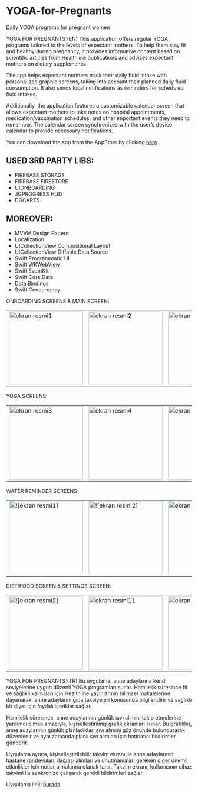 # YOGA-for-Pregnants
Daily YOGA programs for pregnant women


YOGA FOR PREGNANTS:(EN)
This application offers regular YOGA programs tailored to the levels of expectant mothers. To help them stay fit and healthy during pregnancy, it provides informative content based on scientific articles from Healthline publications and advises expectant mothers on dietary supplements.

The app helps expectant mothers track their daily fluid intake with personalized graphic screens, taking into account their planned daily fluid consumption. It also sends local notifications as reminders for scheduled fluid intakes.

Additionally, the application features a customizable calendar screen that allows expectant mothers to take notes on hospital appointments, medication/vaccination schedules, and other important events they need to remember. The calendar screen synchronizes with the user’s device calendar to provide necessary notifications.

You can download the app from the AppStore by clicking [here](https://apps.apple.com/us/app/little-steps-development/id6523436377).

## USED 3RD PARTY LIBS:
- FIREBASE STORAGE
- FIREBASE FIRESTORE
- UIONBOARDING
- JGPROGRESS HUD
- DGCARTS

## MOREOVER:
- MVVM Design Pattern
- Localization
- UICollectionView Compositional Layout
- UICollectionView Diffable Data Source
- Swift Programmatic UI
- Swift WKWebView
- Swift EventKit
- Swift Core Data
- Data Bindings
- Swift Concurrency

ONBOARDING SCREENS & MAIN SCREEN:

<table>
  <tr>
    <td><img width="200" alt="ekran resmi1" src="https://github.com/turancabuk/YOGA-for-Pregnants/assets/98350672/91bcb96b-5612-470e-8781-e10d0483d5b8"></td>
    <td><img width="200" alt="ekran resmi2" src="https://github.com/turancabuk/YOGA-for-Pregnants/assets/98350672/f1e5d4e6-c73f-4b20-848e-8ba36a02d5f4"></td>
    <td><img width="200" alt="ekran resmi3" src="https://github.com/turancabuk/YOGA-for-Pregnants/assets/98350672/7866fe9a-1fd7-451a-b910-7439c07f6774"></td>
  </tr>
</table>

YOGA SCREENS:

<table>
  <tr>
    <td><img width="200" alt="ekran resmi3" src="https://github.com/turancabuk/YOGA-for-Pregnants/assets/98350672/2fb6a79e-2498-4e64-9099-3bfa8852d3ff"></td>
    <td><img width="200" alt="ekran resmi4" src="https://github.com/turancabuk/YOGA-for-Pregnants/assets/98350672/e2db7fe0-482b-4aaa-90f0-d6ceb1388118"></td>
    <td><img width="200" alt="ekran resmi5" src="https://github.com/turancabuk/YOGA-for-Pregnants/assets/98350672/3d4cd5e7-3c10-4b06-9e6e-b6c9bde48cdd"></td>
  </tr>
</table>

WATER REMINDER SCREENS:

<table>
  <tr>
    <td><img width="200" alt="![ekran resmi1]" src="https://github.com/turancabuk/YOGA-for-Pregnants/assets/98350672/e4a0e671-4602-4034-81bb-aee1d5b25893">
    <td><img width="200" alt="![ekran resmi2]" src="https://github.com/turancabuk/YOGA-for-Pregnants/assets/98350672/28800dcd-31fa-4e81-9bf0-c6de1c3f63b4">
    <td><img width="200" alt="ekran resmi9" src="https://github.com/turancabuk/YOGA-for-Pregnants/assets/98350672/222eebb4-75f1-4264-b01b-e91e15139a02"></td>
  </tr>
</table>

DIET/FOOD SCREEN & SETTINGS SCREEN:

<table>
  <tr>
    <td><img width="200" alt="![ekran resmi2]" src="https://github.com/turancabuk/YOGA-for-Pregnants/assets/98350672/f1ee4e3c-51dc-4fd2-af20-c6e777360f6f">
    <td><img width="200" alt="ekran resmi11" src="https://github.com/turancabuk/YOGA-for-Pregnants/assets/98350672/ecb647ea-6791-421a-9568-1fefd19a3ce7"></td>
    <td><img width="200" alt="ekran resmi12" src="https://github.com/turancabuk/YOGA-for-Pregnants/assets/98350672/a3e9fab4-ce76-411b-82a6-a7b5480c1923"></td>
  </tr>
</table>


YOGA FOR PREGNANTS:(TR)
Bu uygulama, anne adaylarına kendi seviyelerine uygun düzenli YOGA programları sunar. Hamilelik süresince fit ve sağlıklı kalmaları için Healthline yayınlarının bilimsel makalelerine dayanarak, anne adaylarını gıda takviyeleri konusunda bilgilendirir ve sağlıklı bir diyet için faydalı içerikler sağlar.

Hamilelik süresince, anne adaylarının günlük sıvı alımını takip etmelerine yardımcı olmak amacıyla, kişiselleştirilmiş grafik ekranları sunar. Bu grafikler, anne adaylarının günlük planladıkları sıvı alımını göz önünde bulundurarak düzenlenir ve aynı zamanda planlı sıvı alımları için hatırlatıcı bildirimler gönderir.

Uygulama ayrıca, kişiselleştirilebilir takvim ekranı ile anne adaylarının hastane randevuları, ilaç/aşı alımları ve unutmamaları gereken diğer önemli etkinlikler için notlar almalarına olanak tanır. Takvim ekranı, kullanıcının cihaz takvimi ile senkronize çalışarak gerekli bildirimleri sağlar.


Uygulama linki [burada](https://apps.apple.com/us/app/little-steps-development/id6523436377).





